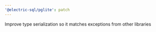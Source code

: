 ```yaml
---
'@electric-sql/pglite': patch
---
```


Improve type serialization so it matches exceptions from other libraries
